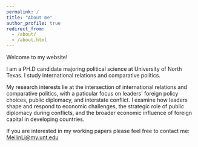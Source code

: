 ```yaml
---
permalink: /
title: "About me"
author_profile: true
redirect_from: 
  - /about/
  - /about.html
---
```

Welcome to my website!

I am a PH.D candidate majoring political science at University of North Texas. I study international relations and comparative politics. 

My research interests lie at the intersection of international relations and comparative politics, with a paticular focus on leaders' foreign policy choices, public diplomacy, and interstate conflict. I examine how leaders shape and respond to economic challenges, the strategic role of public diplomacy during conflicts, and the broader economic influence of foreign capital in developing countries. 

If you are interested in my working papers please feel free to contact me: [MeilinLi@my.unt.edu](mailto:MeilinLi@my.unt.edu)


